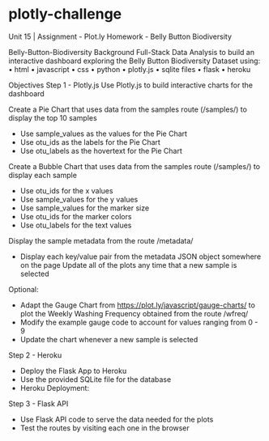 # plotly-challenge
Unit 15 | Assignment - Plot.ly Homework - Belly Button Biodiversity

Belly-Button-Biodiversity
Background
Full-Stack Data Analysis to build an interactive dashboard exploring the Belly Button Biodiversity Dataset using:
   • html
   • javascript
   • css
   • python
   • plotly.js
   • sqlite files
   • flask
   • heroku

Objectives
Step 1 - Plotly.js
Use Plotly.js to build interactive charts for the dashboard

Create a Pie Chart that uses data from the samples route (/samples/<sample>) to display the top 10 samples
 - Use sample_values as the values for the Pie Chart
 - Use otu_ids as the labels for the Pie Chart
 - Use otu_labels as the hovertext for the Pie Chart

Create a Bubble Chart that uses data from the samples route (/samples/<sample>) to display each sample
 - Use otu_ids for the x values
 - Use sample_values for the y values
 - Use sample_values for the marker size
 - Use otu_ids for the marker colors
 - Use otu_labels for the text values

Display the sample metadata from the route /metadata/<sample>
 - Display each key/value pair from the metadata JSON object somewhere on the page
Update all of the plots any time that a new sample is selected

Optional:
 - Adapt the Gauge Chart from https://plot.ly/javascript/gauge-charts/ to plot the Weekly Washing Frequency obtained from the route /wfreq/<sample>
 - Modify the example gauge code to account for values ranging from 0 - 9
 - Update the chart whenever a new sample is selected

Step 2 - Heroku
 - Deploy the Flask App to Heroku
 - Use the provided SQLite file for the database
 - Heroku Deployment:

Step 3 - Flask API
 - Use Flask API code to serve the data needed for the plots
 - Test the routes by visiting each one in the browser

